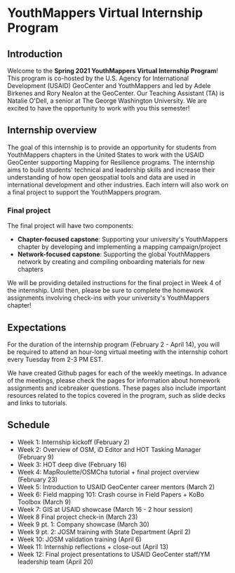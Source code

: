 # YouthMappers Virtual Internship Program
## Introduction
Welcome to the **Spring 2021 YouthMappers Virtual Internship Program**! This program is co-hosted by the U.S. Agency for International Development (USAID) GeoCenter and YouthMappers and led by Adele Birkenes and Rory Nealon at the GeoCenter. Our Teaching Assistant (TA) is Natalie O'Dell, a senior at The George Washington University. We are excited to have the opportunity to work with you this semester!

## Internship overview
The goal of this internship is to provide an opportunity for students from YouthMappers chapters in the United States to work with the USAID GeoCenter supporting Mapping for Resilience programs. The internship aims to build students' technical and leadership skills and increase their understanding of how open geospatial tools and data are used in international development and other industries. Each intern will also work on a final project to support the YouthMappers program.

### Final project
The final project will have two components:
 - **Chapter-focused capstone**: Supporting your university's YouthMappers chapter by developing and implementing a mapping campaign/project
 - **Network-focused capstone**: Supporting the global YouthMappers network by creating and compiling onboarding materials for new chapters
 
 We will be providing detailed instructions for the final project in Week 4 of the internship. Until then, please be sure to complete the homework assignments involving check-ins with your university's YouthMappers chapter!

## Expectations
For the duration of the internship program (February 2 - April 14), you will be required to attend an hour-long virtual meeting with the internship cohort every Tuesday from 2-3 PM EST.

We have created Github pages for each of the weekly meetings. In advance of the meetings, please check the pages for information about homework assignments and icebreaker questions. These pages also include important resources related to the topics covered in the program, such as slide decks and links to tutorials.

## Schedule
- Week 1: Internship kickoff (February 2)
- Week 2: Overview of OSM, iD Editor and HOT Tasking Manager (February 9)
- Week 3: HOT deep dive (February 16)
- Week 4: MapRoulette/OSMCha tutorial + final project overview (February 23)
- Week 5: Introduction to USAID GeoCenter career mentors (March 2)
- Week 6: Field mapping 101: Crash course in Field Papers + KoBo Toolbox (March 9)
- Week 7: GIS at USAID showcase (March 16 - 2 hour session)
- Week 8 Final project check-in (March 23)
- Week 9 pt. 1: Company showcase (March 30)
- Week 9 pt. 2: JOSM training with State Department (April 2)
- Week 10: JOSM validation training (April 6)
- Week 11: Internship reflections + close-out (April 13)
- Week 12: Final project presentations to USAID GeoCenter staff/YM leadership team (April 20)